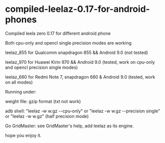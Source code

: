# compiled-leelaz-0.17-for-android-phones
Compiled leela zero 0.17 for different android phone

Both cpu-only and opencl single precision modes are working


leelaz_855  for Qualcomm snapdragon 855 && Android 9.0 (not tested)

leelaz_970  for Huawei Kirin 970 && Android 9.0  (tested, work on cpu-only and opencl precision single modes)

leelaz_660  for Redmi Note 7, snapdragon 660 & Android 9.0 (tested, work on all modes)

Running under:

weight file: gzip format (txt not work)

adb shell:  "leelaz -w w.gz --cpu-only"  or  "leelaz -w w.gz --precision single" or "leelaz -w w.gz" (half precision mode) 

Go GridMaster: see GridMaster's help, add leelaz as its engine.

hope you enjoy it.


